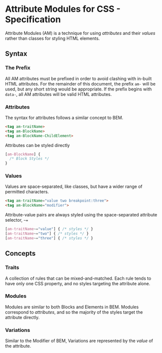 # Attribute Modules for CSS - Specification

Attribute Modules (AM) is a technique for using *attributes* and their *values* rather than classes for styling HTML elements.

## Syntax
### The Prefix

All AM attributes must be prefixed in order to avoid clashing with in-built HTML attributes. For the remainder of this document, the prefix `am-` will be used, but any short string would be appropriate. If the prefix begins with `data-`, all AM attributes will be valid HTML attributes.

### Attributes

The syntax for attributes follows a similar concept to BEM.

```html
<tag am-traitName>
<tag am-BlockName>
<tag am-BlockName-ChildElement>
```

Attributes can be styled directly

```css
[am-BlockName] {
  /* Block Styles */
}
```

### Values

Values are space-separated, like classes, but have a wider range of permitted characters.

```html
<tag am-traitName="value two breakpoint:three">
<tag am-BlockName="modifier">
```

Attribute-value pairs are always styled using the space-separated attribute selector, `~=`

```css
[am-traitName~="value"] { /* styles */ }
[am-traitName~="two"] { /* styles */ }
[am-traitName~="three"] { /* styles */ }
```

## Concepts

### Traits

A collection of rules that can be mixed-and-matched. Each rule tends to have only one CSS property, and no styles targeting the attribute alone.

### Modules

Modules are similar to both Blocks and Elements in BEM. Modules correspond to *attributes*, and so the majority of the styles target the attribute directly.

### Variations

Similar to the Modifier of BEM, Variations are represented by the *value* of the attribute.
